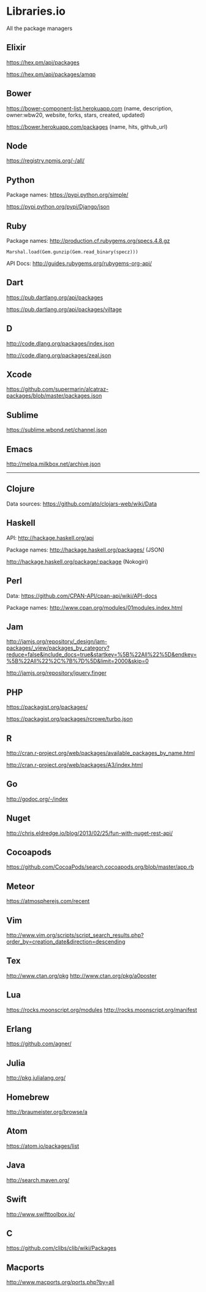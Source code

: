 # Libraries.io

All the package managers

## Elixir

https://hex.pm/api/packages

https://hex.pm/api/packages/amqp


## Bower

https://bower-component-list.herokuapp.com (name, description, owner:wbw20, website, forks, stars, created, updated)

https://bower.herokuapp.com/packages (name, hits, github_url)

## Node

https://registry.npmjs.org/-/all/

## Python

Package names: https://pypi.python.org/simple/

https://pypi.python.org/pypi/Django/json

## Ruby

Package names: http://production.cf.rubygems.org/specs.4.8.gz

`Marshal.load(Gem.gunzip(Gem.read_binary(specz)))`

API Docs: http://guides.rubygems.org/rubygems-org-api/

## Dart

https://pub.dartlang.org/api/packages

https://pub.dartlang.org/api/packages/viltage

## D

http://code.dlang.org/packages/index.json

http://code.dlang.org/packages/zeal.json

## Xcode

https://github.com/supermarin/alcatraz-packages/blob/master/packages.json

## Sublime

https://sublime.wbond.net/channel.json

## Emacs

http://melpa.milkbox.net/archive.json

----


## Clojure

Data sources: https://github.com/ato/clojars-web/wiki/Data

## Haskell

API: http://hackage.haskell.org/api

Package names: http://hackage.haskell.org/packages/ (JSON)

http://hackage.haskell.org/package/:package (Nokogiri)

## Perl

Data: https://github.com/CPAN-API/cpan-api/wiki/API-docs

Package names: http://www.cpan.org/modules/01modules.index.html

## Jam

http://jamjs.org/repository/_design/jam-packages/_view/packages_by_category?reduce=false&include_docs=true&startkey=%5B%22All%22%5D&endkey=%5B%22All%22%2C%7B%7D%5D&limit=2000&skip=0

http://jamjs.org/repository/jquery.finger

## PHP

https://packagist.org/packages/

https://packagist.org/packages/rcrowe/turbo.json

## R

http://cran.r-project.org/web/packages/available_packages_by_name.html

http://cran.r-project.org/web/packages/A3/index.html

## Go

http://godoc.org/-/index

## Nuget

http://chris.eldredge.io/blog/2013/02/25/fun-with-nuget-rest-api/

## Cocoapods

https://github.com/CocoaPods/search.cocoapods.org/blob/master/app.rb

## Meteor

https://atmospherejs.com/recent

## Vim

http://www.vim.org/scripts/script_search_results.php?order_by=creation_date&direction=descending

## Tex

http://www.ctan.org/pkg
http://www.ctan.org/pkg/a0poster

## Lua

https://rocks.moonscript.org/modules
http://rocks.moonscript.org/manifest

## Erlang

https://github.com/agner/

## Julia

http://pkg.julialang.org/

## Homebrew

http://braumeister.org/browse/a

## Atom

https://atom.io/packages/list

## Java

http://search.maven.org/

## Swift

http://www.swifttoolbox.io/

## C

https://github.com/clibs/clib/wiki/Packages

## Macports

http://www.macports.org/ports.php?by=all
